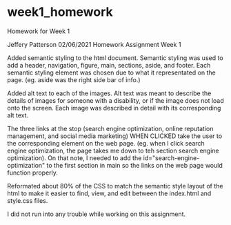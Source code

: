 # week1_homework
Homework for Week 1

Jeffery Patterson
02/06/2021
Homework Assignment Week 1

Added semantic styling to the html document. Semantic styling was used to add a header, navigation, figure, main, sections, aside, and footer. Each semantic styling element was chosen due to what it representated on the page. (eg. aside was the right side bar of info.)

Added alt text to each of the images. Alt text was meant to describe the details of images for someone with a disability, or if the image does not load onto the screen. Each image was described in detail with its corresponding alt text. 

The three links at the stop (search engine optimization, online reputation management, and social media marketing) WHEN CLICKED take the user to the corresponding element on the web page. (eg. when I click search engine optimization, the page takes me down to teh section search engine optimization). On that note, I needed to add the id="search-engine-optimization" to the first section in main so the links on the web page would function properly.

Reformated about 80% of the CSS to match the semantic style layout of the html to make it easier to find, view, and edit between the index.html and style.css files.

I did not run into any trouble while working on this assignment.